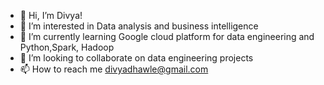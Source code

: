 - 👋 Hi, I’m Divya!
- 👀 I’m interested in Data analysis and business intelligence 
- 🌱 I’m currently learning Google cloud platform for data engineering and Python,Spark, Hadoop
- 💞️ I’m looking to collaborate on data engineering projects 
- 📫 How to reach me divyadhawle@gmail.com

<!---
66651/66651 is a ✨ special ✨ repository because its `README.md` (this file) appears on your GitHub profile.
You can click the Preview link to take a look at your changes.
--->
